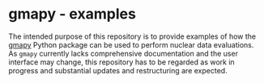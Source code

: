 # gmapy - examples

The intended purpose of this repository is to provide examples
of how the [gmapy](https://github.com/iaea-nds/gmapy) Python package
can be used to perform nuclear data evaluations. As `gmapy` currently
lacks comprehensive documentation and the user interface
may change, this repository has to be regarded as work in progress
and substantial updates and restructuring are expected.
